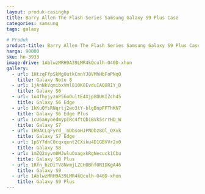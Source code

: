 ```yaml
---
layout: produk-casinghp
title: Barry Allen The Flash Series Samsung Galaxy S9 Plus Case
categories: samsung
tags: galaxy

# Produk
product-title: Barry Allen The Flash Series Samsung Galaxy S9 Plus Case
harga: 90000
sku: hn-3933
image-drive: 1AblwzMRH9A39LMR4kQculh-O40D-xhon
gallery:
  - url: 1HtzqFfpSkMg8utkCnnYJ8VMhHbFoPNqO
    title: Galaxy Note 8
  - url: 1jAnNkVqmibxVml81OK8EvduIAQ8RIY_D
    title: Galaxy S6
  - url: 1u4fhyjyznP56oOultE4Xjp8OUKIZch45
    title: Galaxy S6 Edge
  - url: 1kKuQYsRNqrtj2wo3tY-blgBnpFFThKN7
    title: Galaxy S6 Edge Plus
  - url: 1cU6aAyoedmypIRc4ftQb1BVk5srrHD_W
    title: Galaxy S7
  - url: 1H9ACLqFyrd__nDbsoHJPNDbz8Ol_QXvk
    title: Galaxy S7 Edge
  - url: 1pSY7dnC0cqxqxnt2CXiku4D1GBVVr2x0
    title: Galaxy S8
  - url: 1mZQ2xyvm0MJwluOxagxkRgNecuck1Cbu
    title: Galaxy S8 Plus
  - url: 1Rfn_bzDiTV8NvmjLZCH0Bhf0RIDKgA46
    title: Galaxy S9
  - url: 1AblwzMRH9A39LMR4kQculh-O40D-xhon
    title: Galaxy S9 Plus
---
```


